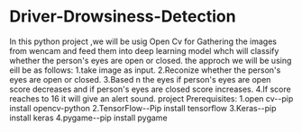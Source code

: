 # Driver-Drowsiness-Detection
In this python project ,we will be usig Open Cv for Gathering the images from wencam and feed them into deep learning model whch will classify whether the person's eyes are open or closed. the approch we will be using eill be as follows: 1.take image as input. 2.Reconize whether the person's eyes are open or closed. 3.Based n the eyes if person's eyes are open score decreases and if person's eyes are closed score increases. 4.If score reaches to 16 it will give an alert sound. project Prerequisites: 1.open cv--pip install opencv-python 2.TensorFlow--Pip install tensorflow 3.Keras--pip install keras 4.pygame--pip install pygame
